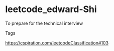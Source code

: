 # leetcode_edward-Shi
To prepare for the technical interview

Tags

https://cspiration.com/leetcodeClassification#103
